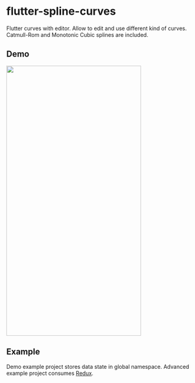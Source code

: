 # flutter-spline-curves

Flutter curves with editor.
Allow to edit and use different kind of curves. Catmull-Rom and Monotonic Cubic splines are included.

## Demo

<img height="704px" width="352px" src="https://media.giphy.com/media/8GY1Q8mlLUrKtRzca4/giphy.gif">

## Example

Demo example project stores data state in global namespace.
Advanced example project consumes [Redux](https://github.com/johnpryan/redux.dart).
